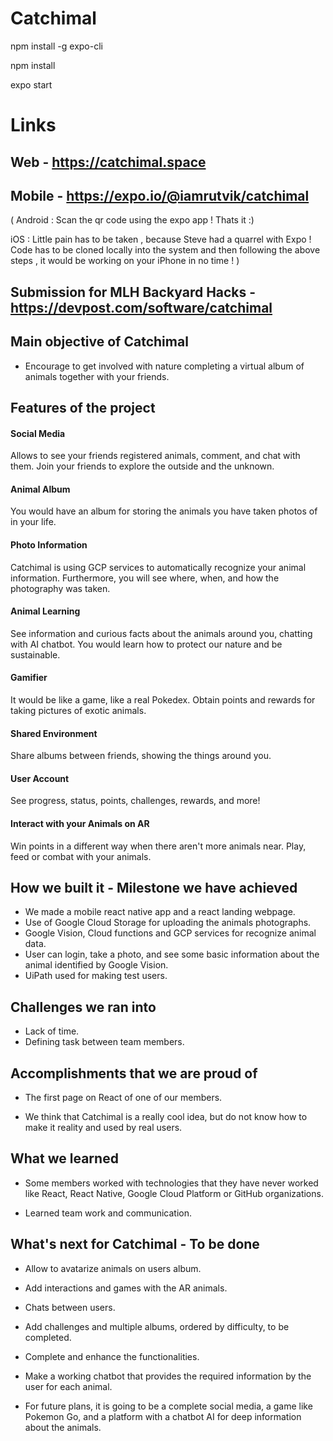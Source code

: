 # Catchimal

npm install -g expo-cli

npm install

expo start

# Links
## Web - https://catchimal.space
## Mobile - https://expo.io/@iamrutvik/catchimal
( 
  Android : Scan the qr code using the expo app ! Thats it :)
  
  
  iOS : Little pain has to be taken , because Steve had a quarrel with Expo ! Code has to be cloned locally into the system 
  and then following the above steps , it would be working on your iPhone in no time !
)
## Submission for MLH Backyard Hacks - https://devpost.com/software/catchimal

## Main objective of Catchimal

- Encourage to get involved with nature completing a virtual album of animals together with your friends.

## Features of the project

#### Social Media

Allows to see your friends registered animals, comment, and chat with them. Join your friends to explore the outside and the unknown.

#### Animal Album

You would have an album for storing the animals you have taken photos of in your life.

#### Photo Information

Catchimal is using GCP services to automatically recognize your animal information. Furthermore, you will see where, when, and how the photography was taken.

#### Animal Learning

See information and curious facts about the animals around you, chatting with AI chatbot. You would learn how to protect our nature and be sustainable.

#### Gamifier

It would be like a game, like a real Pokedex. Obtain points and rewards for taking pictures of exotic animals.

#### Shared Environment

Share albums between friends, showing the things around you.

#### User Account

See progress, status, points, challenges, rewards, and more!

#### Interact with your Animals on AR

Win points in a different way when there aren't more animals near. Play, feed or combat with your animals.

## How we built it - Milestone we have achieved

* We made a mobile react native app and a react landing webpage. 
* Use of Google Cloud Storage for uploading the animals photographs. 
* Google Vision, Cloud functions and GCP services for recognize animal data.
* User can login, take a photo, and see some basic information about the animal identified by Google Vision.
* UiPath used for making test users.

## Challenges we ran into

* Lack of time.
* Defining task between team members.

## Accomplishments that we are proud of

* The first page on React of one of our members.

* We think that Catchimal is a really cool idea, but do not know how to make it reality and used by real users.

## What we learned

* Some members worked with technologies that they have never worked like React, React Native, Google Cloud Platform or GitHub organizations.

* Learned team work and communication.

## What's next for Catchimal - To be done

* Allow to avatarize animals on users album.

* Add interactions and games with the AR animals.

* Chats between users.

* Add challenges and multiple albums, ordered by difficulty, to be completed.

* Complete and enhance the functionalities.

* Make a working chatbot that provides the required information by the user for each animal.

* For future plans, it is going to be a complete social media, a game like Pokemon Go, and a platform with a chatbot AI for deep information about the animals.
